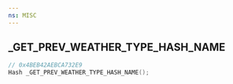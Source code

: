 ```yaml
---
ns: MISC
---
```

## _GET_PREV_WEATHER_TYPE_HASH_NAME

```c
// 0x4BEB42AEBCA732E9
Hash _GET_PREV_WEATHER_TYPE_HASH_NAME();
```

